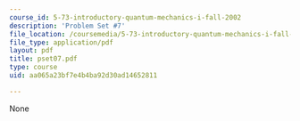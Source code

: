 ```yaml
---
course_id: 5-73-introductory-quantum-mechanics-i-fall-2002
description: 'Problem Set #7'
file_location: /coursemedia/5-73-introductory-quantum-mechanics-i-fall-2002/aa065a23bf7e4b4ba92d30ad14652811_pset07.pdf
file_type: application/pdf
layout: pdf
title: pset07.pdf
type: course
uid: aa065a23bf7e4b4ba92d30ad14652811

---
```

None